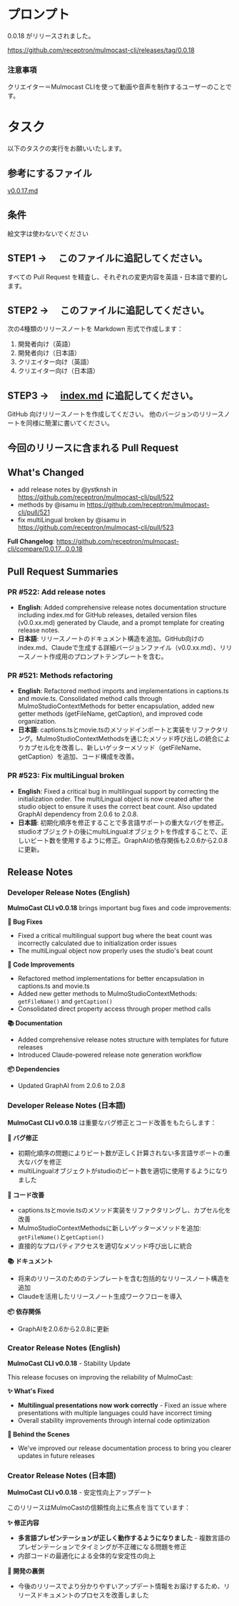 # プロンプト
0.0.18 がリリースされました。

https://github.com/receptron/mulmocast-cli/releases/tag/0.0.18

### 注意事項
クリエイター＝Mulmocast CLIを使って動画や音声を制作するユーザーのことです。

# タスク
以下のタスクの実行をお願いいたします。

## 参考にするファイル
[v0.0.17.md](./v0.0.17.md)

## 条件
絵文字は使わないでください

## STEP1 →　 このファイルに追記してください。
すべての Pull Request を精査し、それぞれの変更内容を英語・日本語で要約します。

## STEP2 →　 このファイルに追記してください。
次の4種類のリリースノートを Markdown 形式で作成します：
1. 開発者向け（英語）
2. 開発者向け（日本語）
3. クリエイター向け（英語）
4. クリエイター向け（日本語）

## STEP3 →　 [index.md](./index.md) に追記してください。
GitHub 向けリリースノートを作成してください。
他のバージョンのリリースノートを同様に簡潔に書いてください。

## 今回のリリースに含まれる Pull Request
## What's Changed
* add release notes by @ystknsh in https://github.com/receptron/mulmocast-cli/pull/522
* methods by @isamu in https://github.com/receptron/mulmocast-cli/pull/521
* fix multiLingual broken by @isamu in https://github.com/receptron/mulmocast-cli/pull/523


**Full Changelog**: https://github.com/receptron/mulmocast-cli/compare/0.0.17...0.0.18

## Pull Request Summaries

### PR #522: Add release notes
- **English**: Added comprehensive release notes documentation structure including index.md for GitHub releases, detailed version files (v0.0.xx.md) generated by Claude, and a prompt template for creating release notes.
- **日本語**: リリースノートのドキュメント構造を追加。GitHub向けのindex.md、Claudeで生成する詳細バージョンファイル（v0.0.xx.md）、リリースノート作成用のプロンプトテンプレートを含む。

### PR #521: Methods refactoring
- **English**: Refactored method imports and implementations in captions.ts and movie.ts. Consolidated method calls through MulmoStudioContextMethods for better encapsulation, added new getter methods (getFileName, getCaption), and improved code organization.
- **日本語**: captions.tsとmovie.tsのメソッドインポートと実装をリファクタリング。MulmoStudioContextMethodsを通じたメソッド呼び出しの統合によりカプセル化を改善し、新しいゲッターメソッド（getFileName、getCaption）を追加、コード構成を改善。

### PR #523: Fix multiLingual broken
- **English**: Fixed a critical bug in multilingual support by correcting the initialization order. The multiLingual object is now created after the studio object to ensure it uses the correct beat count. Also updated GraphAI dependency from 2.0.6 to 2.0.8.
- **日本語**: 初期化順序を修正することで多言語サポートの重大なバグを修正。studioオブジェクトの後にmultiLingualオブジェクトを作成することで、正しいビート数を使用するように修正。GraphAIの依存関係も2.0.6から2.0.8に更新。

## Release Notes

### Developer Release Notes (English)

**MulmoCast CLI v0.0.18** brings important bug fixes and code improvements:

**🐛 Bug Fixes**
- Fixed a critical multilingual support bug where the beat count was incorrectly calculated due to initialization order issues
- The multiLingual object now properly uses the studio's beat count

**🔧 Code Improvements**
- Refactored method implementations for better encapsulation in captions.ts and movie.ts
- Added new getter methods to MulmoStudioContextMethods: `getFileName()` and `getCaption()`
- Consolidated direct property access through proper method calls

**📚 Documentation**
- Added comprehensive release notes structure with templates for future releases
- Introduced Claude-powered release note generation workflow

**📦 Dependencies**
- Updated GraphAI from 2.0.6 to 2.0.8

### Developer Release Notes (日本語)

**MulmoCast CLI v0.0.18** は重要なバグ修正とコード改善をもたらします：

**🐛 バグ修正**
- 初期化順序の問題によりビート数が正しく計算されない多言語サポートの重大なバグを修正
- multiLingualオブジェクトがstudioのビート数を適切に使用するようになりました

**🔧 コード改善**
- captions.tsとmovie.tsのメソッド実装をリファクタリングし、カプセル化を改善
- MulmoStudioContextMethodsに新しいゲッターメソッドを追加: `getFileName()`と`getCaption()`
- 直接的なプロパティアクセスを適切なメソッド呼び出しに統合

**📚 ドキュメント**
- 将来のリリースのためのテンプレートを含む包括的なリリースノート構造を追加
- Claudeを活用したリリースノート生成ワークフローを導入

**📦 依存関係**
- GraphAIを2.0.6から2.0.8に更新

### Creator Release Notes (English)

**MulmoCast CLI v0.0.18** - Stability Update

This release focuses on improving the reliability of MulmoCast:

**✨ What's Fixed**
- **Multilingual presentations now work correctly** - Fixed an issue where presentations with multiple languages could have incorrect timing
- Overall stability improvements through internal code optimization

**📝 Behind the Scenes**
- We've improved our release documentation process to bring you clearer updates in future releases

### Creator Release Notes (日本語)

**MulmoCast CLI v0.0.18** - 安定性向上アップデート

このリリースはMulmoCastの信頼性向上に焦点を当てています：

**✨ 修正内容**
- **多言語プレゼンテーションが正しく動作するようになりました** - 複数言語のプレゼンテーションでタイミングが不正確になる問題を修正
- 内部コードの最適化による全体的な安定性の向上

**📝 開発の裏側**
- 今後のリリースでより分かりやすいアップデート情報をお届けするため、リリースドキュメントのプロセスを改善しました